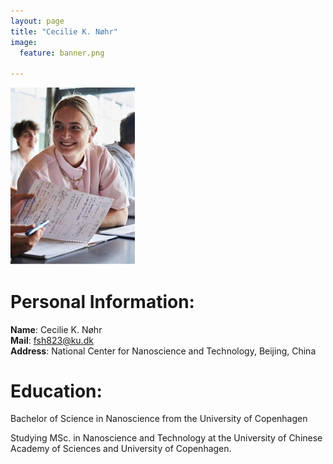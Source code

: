 ```yaml
---
layout: page
title: "Cecilie K. Nøhr"
image:
  feature: banner.png

---
```



<img src="/images/CecilieNoehr.jpeg" alt="drawing" width="200"/>


# Personal Information:
**Name**: Cecilie K. Nøhr<br />
**Mail**: [fsh823@ku.dk](fsh823@ku.dk)<br />
**Address**: National Center for Nanoscience and Technology, Beijing, China


# Education:
Bachelor of Science in Nanoscience from the University of Copenhagen

Studying MSc. in Nanoscience and Technology at the University of Chinese Academy of Sciences and University of Copenhagen.
